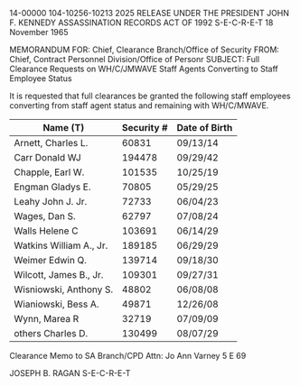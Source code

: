 14-00000
104-10256-10213
2025 RELEASE UNDER THE PRESIDENT JOHN F. KENNEDY ASSASSINATION RECORDS ACT OF 1992
S-E-C-R-E-T
18 November 1965

MEMORANDUM FOR: Chief, Clearance Branch/Office of Security
FROM: Chief, Contract Personnel Division/Office of Personr
SUBJECT: Full Clearance Requests on WH/C/JMWAVE Staff Agents Converting to Staff Employee Status

It is requested that full clearances be granted the following staff employees converting from staff agent status and remaining with WH/C/MWAVE.

Name (T) | Security # | Date of Birth
---|---|---
Arnett, Charles L. | 60831 | 09/13/14
Carr Donald WJ | 194478 | 09/29/42
Chapple, Earl W. | 101535 | 10/25/19
Engman Gladys E. | 70805 | 05/29/25
Leahy John J. Jr. | 72733 | 06/04/23
Wages, Dan S. | 62797 | 07/08/24
Walls Helene C | 103691 | 06/14/29
Watkins William A., Jr. | 189185 | 06/29/29
Weimer Edwin Q. | 139714 | 09/18/30
Wilcott, James B., Jr. | 109301 | 09/27/31
Wisniowski, Anthony S. | 48802 | 06/08/08
Wianiowski, Bess A. | 49871 | 12/26/08
Wynn, Marea R | 32719 | 07/09/09
others Charles D. | 130499 | 08/07/29

Clearance Memo to SA Branch/CPD
Attn: Jo Ann Varney
5 E 69

JOSEPH B. RAGAN
S-E-C-R-E-T
